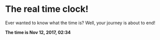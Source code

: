 # The real time clock!

Ever wanted to know what the time is? Well, your journey is about to end!

**The time is Nov 12, 2017, 02:34**